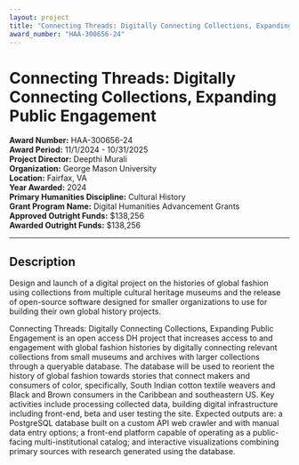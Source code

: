 ```yaml
---
layout: project
title: "Connecting Threads: Digitally Connecting Collections, Expanding Public Engagement"
award_number: "HAA-300656-24"
---
```



# Connecting Threads: Digitally Connecting Collections, Expanding Public Engagement

**Award Number:** HAA-300656-24  
**Award Period:** 11/1/2024 - 10/31/2025  
**Project Director:** Deepthi  Murali  
**Organization:** George Mason University  
**Location:** Fairfax, VA  
**Year Awarded:** 2024  
**Primary Humanities Discipline:** Cultural History  
**Grant Program Name:** Digital Humanities Advancement Grants  
**Approved Outright Funds:** $138,256  
**Awarded Outright Funds:** $138,256  

---

## Description

<p>Design and launch of a digital project on the histories of global fashion using collections from multiple cultural heritage museums and the release of open-source software designed for smaller organizations to use for building their own global history projects. <br /></p>
<p>Connecting Threads: Digitally Connecting Collections, Expanding Public Engagement is an open access DH project that increases access to and engagement with global fashion histories by digitally connecting relevant collections from small museums and archives with larger collections through a queryable database. The database will be used to reorient the history of global fashion towards stories that connect makers and consumers of color, specifically, South Indian cotton textile weavers and Black and Brown consumers in the Caribbean and southeastern US. Key activities include processing collected data, building digital infrastructure including front-end, beta and user testing the site. Expected outputs are: a PostgreSQL database built on a custom API web crawler and with manual data entry options; a front-end platform capable of operating as a public-facing multi-institutional catalog; and interactive visualizations combining primary sources with research generated using the database.</p>

